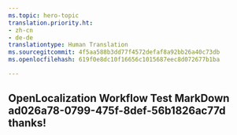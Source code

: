 ```yaml
---
ms.topic: hero-topic
translation.priority.ht:
- zh-cn
- de-de
translationtype: Human Translation
ms.sourcegitcommit: 4f5aa588b3dd77f4572defaf8a92bb26a40c73db
ms.openlocfilehash: 619f0e8dc10f16656c1015687eec8d072677b1ba

---
```

## OpenLocalization Workflow Test MarkDown ad026a78-0799-475f-8def-56b1826ac77d thanks!



<!--HONumber=Jul16_HO4-->


